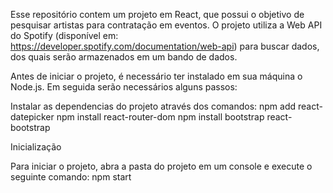 Esse repositório contem um projeto em React, que possui o objetivo de pesquisar artistas para contratação em eventos. O projeto utiliza a Web API do Spotify (disponível em: https://developer.spotify.com/documentation/web-api) para buscar dados, dos quais serão armazenados em um bando de dados.

Antes de iniciar o projeto, é necessário ter instalado em sua máquina o Node.js. Em seguida serão necessários alguns passos:

Instalar as dependencias do projeto através dos comandos:
npm add react-datepicker
npm install react-router-dom
npm install bootstrap react-bootstrap

Inicialização

Para iniciar o projeto, abra a pasta do projeto em um console e execute o seguinte comando:
npm start

